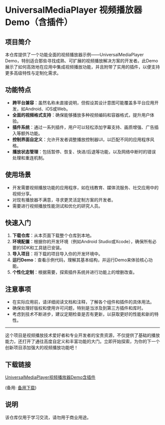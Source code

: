 # UniversalMediaPlayer 视频播放器Demo（含插件）

## 项目简介

本仓库提供了一个功能全面的视频播放器示例——UniversalMediaPlayer Demo，特别适合那些寻找成熟、可扩展的视频播放解决方案的开发者。此Demo展示了如何高效地在应用中集成视频播放功能，并且附带了实用的插件，以便支持更多高级特性与定制化需求。

## 功能特点

- **跨平台兼容**：虽然名称未直接说明，但假设其设计意图可能覆盖多平台应用开发，如Android、iOS或Web。
- **全面的视频格式支持**：确保能够播放多种视频编码和容器格式，提升用户体验。
- **插件系统**：通过一系列插件，用户可以轻松添加字幕支持、画质增强、广告插入等额外功能。
- **控制界面自定义**：允许开发者调整播放控制器UI，以匹配不同的应用程序风格。
- **播放状态管理**：包括暂停、恢复、快进/后退等功能，以及网络中断时的错误处理和重连机制。

## 使用场景

- 开发需要视频播放功能的应用程序，如在线教育、媒体流服务、社交应用中的视频分享。
- 对现有播放器不满意，寻求更灵活定制方案的开发者。
- 需要进行视频播放性能测试和优化的研究人员。

## 快速入门

1. **下载仓库**：从本页面下载整个仓库到本地。
2. **环境配置**：根据你的开发环境（例如Android Studio或Xcode），确保所有必要的SDK和工具链已安装。
3. **导入项目**：将下载的项目导入你的开发环境中。
4. **运行Demo**：查看示例代码，理解其基本结构，并运行Demo来体验核心功能。
5. **个性化定制**：根据需要，探索插件系统并进行功能上的增删改查。

## 注意事项

- 在实际应用前，请详细阅读文档和注释，了解各个组件和插件的具体用法。
- 确保处理好版权和使用许可问题，特别是当涉及到第三方插件和库时。
- 考虑到技术不断进步，建议定期检查是否有更新，以获取更好的性能和新的特性。

---

这个项目是视频播放技术爱好者和专业开发者的宝贵资源，不仅提供了基础的播放能力，还打开了通往高度自定义和丰富功能的大门。立即开始探索，为你的下一个创新项目添加强大的视频播放功能吧！

## 下载链接
[UniversalMediaPlayer视频播放器Demo含插件](https://pan.quark.cn/s/7931b66fd84e) 

(备用: [备用下载](https://pan.baidu.com/s/1xggRtlACjRii5ChsMBlnvQ?pwd=1234))

## 说明

该仓库仅用于学习交流，请勿用于商业用途。
